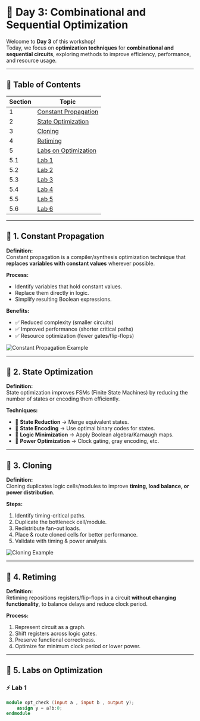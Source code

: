 # 🌟 Day 3: Combinational and Sequential Optimization

Welcome to **Day 3** of this workshop!  
Today, we focus on **optimization techniques** for **combinational and sequential circuits**, exploring methods to improve efficiency, performance, and resource usage.  

---

## 📑 Table of Contents

| Section | Topic |
|---------|-------|
| 1 | [Constant Propagation](#-1-constant-propagation) |
| 2 | [State Optimization](#-2-state-optimization) |
| 3 | [Cloning](#-3-cloning) |
| 4 | [Retiming](#-4-retiming) |
| 5 | [Labs on Optimization](#-5-labs-on-optimization) |
| 5.1 | [Lab 1](#lab-1) |
| 5.2 | [Lab 2](#lab-2) |
| 5.3 | [Lab 3](#lab-3) |
| 5.4 | [Lab 4](#lab-4) |
| 5.5 | [Lab 5](#lab-5) |
| 5.6 | [Lab 6](#lab-6) |

---

## 🔹 1. Constant Propagation

**Definition:**  
Constant propagation is a compiler/synthesis optimization technique that **replaces variables with constant values** wherever possible.  

**Process:**
- Identify variables that hold constant values.  
- Replace them directly in logic.  
- Simplify resulting Boolean expressions.  

**Benefits:**
- ✅ Reduced complexity (smaller circuits)  
- ✅ Improved performance (shorter critical paths)  
- ✅ Resource optimization (fewer gates/flip-flops)

![Constant Propagation Example](https://github.com/user-attachments/assets/d7f06056-66c1-44af-99a8-623fdf5879be)

---

## 🔹 2. State Optimization

**Definition:**  
State optimization improves FSMs (Finite State Machines) by reducing the number of states or encoding them efficiently.  

**Techniques:**
- 🔸 **State Reduction** → Merge equivalent states.  
- 🔸 **State Encoding** → Use optimal binary codes for states.  
- 🔸 **Logic Minimization** → Apply Boolean algebra/Karnaugh maps.  
- 🔸 **Power Optimization** → Clock gating, gray encoding, etc.  

---

## 🔹 3. Cloning

**Definition:**  
Cloning duplicates logic cells/modules to improve **timing, load balance, or power distribution**.  

**Steps:**
1. Identify timing-critical paths.  
2. Duplicate the bottleneck cell/module.  
3. Redistribute fan-out loads.  
4. Place & route cloned cells for better performance.  
5. Validate with timing & power analysis.  

![Cloning Example](https://github.com/user-attachments/assets/6bdd2c12-02a2-4ea5-895c-98e349b93bac)

---

## 🔹 4. Retiming

**Definition:**  
Retiming repositions registers/flip-flops in a circuit **without changing functionality**, to balance delays and reduce clock period.  

**Process:**
1. Represent circuit as a graph.  
2. Shift registers across logic gates.  
3. Preserve functional correctness.  
4. Optimize for minimum clock period or lower power.  

---

## 🧪 5. Labs on Optimization

### ⚡ Lab 1
```verilog
module opt_check (input a , input b , output y);
	assign y = a?b:0;
endmodule
